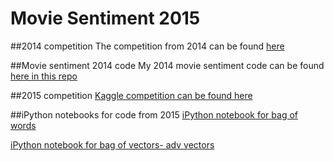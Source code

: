 # Movie Sentiment 2015

##2014 competition
The competition from 2014 can be found [here](https://www.kaggle.com/c/sentiment-analysis-on-movie-reviews)

##Movie sentiment 2014 code
My 2014 movie sentiment code can be found [here in this repo](https://github.com/JessicaGarson/MovieSentiment)

##2015 competition
[Kaggle competition can be found here](https://www.kaggle.com/c/word2vec-nlp-tutorial)

##iPython notebooks for code from 2015
[iPython notebook for bag of words](http://nbviewer.ipython.org/github/JessicaGarson/MovieSentiment2015/blob/master/BagofWords%20.ipynb)

[iPython notebook for bag of vectors- adv vectors](http://nbviewer.ipython.org/github/JessicaGarson/MovieSentiment2015/blob/master/Word%20vectors%20.ipynb)
